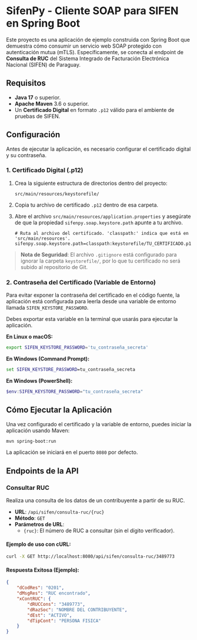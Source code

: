 # SifenPy - Cliente SOAP para SIFEN en Spring Boot

Este proyecto es una aplicación de ejemplo construida con Spring Boot que demuestra cómo consumir un servicio web SOAP protegido con autenticación mutua (mTLS). Específicamente, se conecta al endpoint de **Consulta de RUC** del Sistema Integrado de Facturación Electrónica Nacional (SIFEN) de Paraguay.

## Requisitos

- **Java 17** o superior.
- **Apache Maven** 3.6 o superior.
- Un **Certificado Digital** en formato `.p12` válido para el ambiente de pruebas de SIFEN.

## Configuración

Antes de ejecutar la aplicación, es necesario configurar el certificado digital y su contraseña.

### 1. Certificado Digital (.p12)

1.  Crea la siguiente estructura de directorios dentro del proyecto:
    ```
    src/main/resources/keystorefile/
    ```
2.  Copia tu archivo de certificado `.p12` dentro de esa carpeta.

3.  Abre el archivo `src/main/resources/application.properties` y asegúrate de que la propiedad `sifenpy.soap.keystore.path` apunte a tu archivo.

    ```properties
    # Ruta al archivo del certificado. 'classpath:' indica que está en 'src/main/resources'.
    sifenpy.soap.keystore.path=classpath:keystorefile/TU_CERTIFICADO.p12
    ```

> **Nota de Seguridad**: El archivo `.gitignore` está configurado para ignorar la carpeta `keystorefile/`, por lo que tu certificado no será subido al repositorio de Git.

### 2. Contraseña del Certificado (Variable de Entorno)

Para evitar exponer la contraseña del certificado en el código fuente, la aplicación está configurada para leerla desde una variable de entorno llamada `SIFEN_KEYSTORE_PASSWORD`.

Debes exportar esta variable en la terminal que usarás para ejecutar la aplicación.

**En Linux o macOS:**
```bash
export SIFEN_KEYSTORE_PASSWORD='tu_contraseña_secreta'
```

**En Windows (Command Prompt):**
```cmd
set SIFEN_KEYSTORE_PASSWORD=tu_contraseña_secreta
```

**En Windows (PowerShell):**
```powershell
$env:SIFEN_KEYSTORE_PASSWORD="tu_contraseña_secreta"
```

## Cómo Ejecutar la Aplicación

Una vez configurado el certificado y la variable de entorno, puedes iniciar la aplicación usando Maven:

```bash
mvn spring-boot:run
```

La aplicación se iniciará en el puerto `8080` por defecto.

## Endpoints de la API

### Consultar RUC

Realiza una consulta de los datos de un contribuyente a partir de su RUC.

- **URL**: `/api/sifen/consulta-ruc/{ruc}`
- **Método**: `GET`
- **Parámetros de URL**:
  - `{ruc}`: El número de RUC a consultar (sin el dígito verificador).

#### Ejemplo de uso con cURL:

```bash
curl -X GET http://localhost:8080/api/sifen/consulta-ruc/3489773
```

#### Respuesta Exitosa (Ejemplo):
```json
{
    "dCodRes": "0201",
    "dMsgRes": "RUC encontrado",
    "xContRUC": {
        "dRUCCons": "3489773",
        "dRazSoc": "NOMBRE DEL CONTRIBUYENTE",
        "dEst": "ACTIVO",
        "dTipCont": "PERSONA FISICA"
    }
}
```
